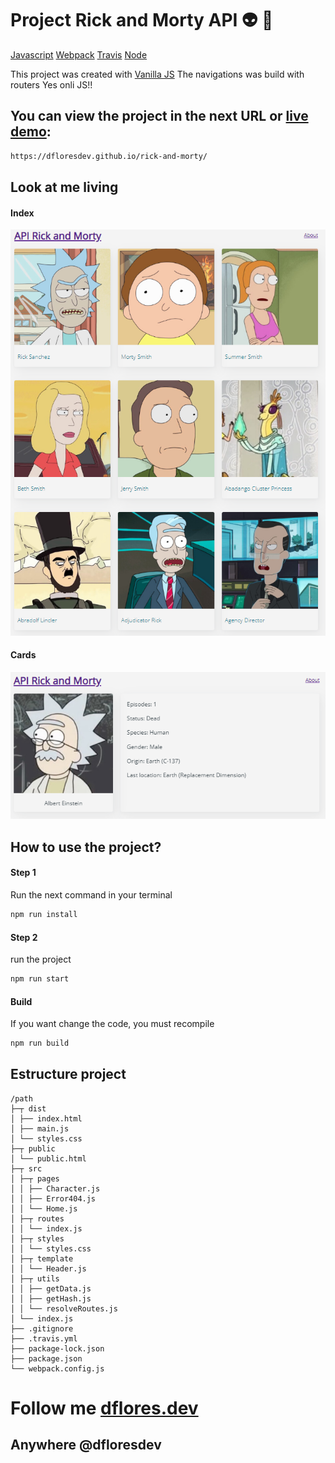 # Project Rick and Morty API :alien: :boy:

[Javascript](@tag/JavaScript) [Webpack](@tag/Webpack) [Travis](@tag/Travis) [Node](@tag/Node)

This project was created with [Vanilla JS](http://vanilla-js.com/)
The navigations was build with routers
Yes onli JS!!

## You can view the project in the next URL or [live demo](https://dfloresdev.github.io/rick-and-morty/):

```markdown
https://dfloresdev.github.io/rick-and-morty/
```

## Look at me living

#### Index

![](./.readme-statics/home.png)

#### Cards

![](./.readme-statics/card.png)

## How to use the project?

#### Step 1

Run the next command in your terminal

```markdown
npm run install
```

#### Step 2

run the project

```markdown
npm run start
```

#### Build

If you want change the code, you must recompile

```markdown
npm run build
```

## Estructure project

```
/path
├─┬ dist
│ ├── index.html
│ ├── main.js
│ └── styles.css
├─┬ public
│ └── public.html
├─┬ src
│ ├─┬ pages
│ │ ├── Character.js
│ │ ├── Error404.js
│ │ └── Home.js
│ ├─┬ routes
│ │ └── index.js
│ ├─┬ styles
│ │ └── styles.css
│ ├─┬ template
│ │ └── Header.js
│ ├─┬ utils
│ │ ├── getData.js
│ │ ├── getHash.js
│ │ └── resolveRoutes.js
│ └── index.js
├── .gitignore
├── .travis.yml
├── package-lock.json
├── package.json
└── webpack.config.js
```

# Follow me [dflores.dev](https://dflores.dev/)

## Anywhere @dfloresdev
